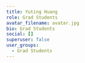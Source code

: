 ```yaml
---
title: Yuting Huang
role: Grad Students
avatar_filename: avatar.jpg
bio: Grad Students
social: []
superuser: false
user_groups:
  - Grad Students
---
```

